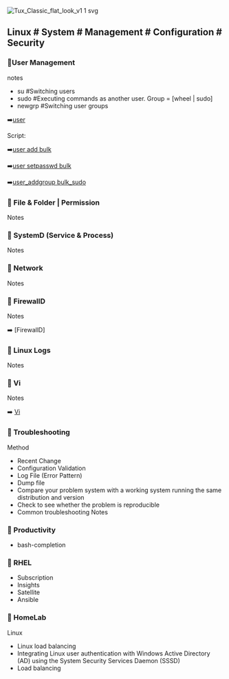 
![Tux_Classic_flat_look_v1 1 svg](https://github.com/krimsoda/Linux-Notes/assets/160830222/54b23f2e-99c3-45d3-81a7-e90c6d724f95)


## Linux # System # Management # Configuration # Security # 

### :helicopter:User Management
notes
- su	 #Switching users	
- sudo	 #Executing commands as another user. Group = [wheel | sudo]
- newgrp	#Switching user groups

 :arrow_right:[user](https://github.com/krimsoda/Linux/blob/582bc744a9b05090d81dc4382616fe2ff6be489e/note_user_management)

Script:

  :arrow_right:[user add bulk](sc_user_add.sh)

  :arrow_right:[user setpasswd bulk](sc_user_setpasword.sh)

  :arrow_right:[user_addgroup bulk_sudo](sc_user_addgroup_sudo.sh)

 ### :helicopter: File & Folder | Permission
 Notes

### :helicopter: SystemD (Service & Process)
 
 Notes
 


 ### :helicopter: Network
 
 Notes
 

 
 ### :helicopter: FirewallD
 
 Notes
 
 :arrow_right: [FirewallD]

 ### :helicopter: Linux Logs

 Notes
 
 ### :helicopter: Vi
 
 Notes
 
 :arrow_right: [Vi](note_Vi_Editor.txt)

 ### :helicopter: Troubleshooting
 Method
 - Recent Change
 - Configuration Validation
 - Log File (Error Pattern)
 - Dump file
 - Compare your problem system with a working system running the same distribution and version
 - Check to see whether the problem is reproducible
 - Common troubleshooting
 Notes

 ### :helicopter: Productivity
 - bash-completion
 ### :helicopter: RHEL
 -  Subscription
 -  Insights
 -  Satellite
 -  Ansible
 
 ### :helicopter: HomeLab
 Linux
- Linux load balancing
- Integrating Linux user authentication with Windows Active Directory (AD) using the System Security Services Daemon (SSSD)
- Load balancing
